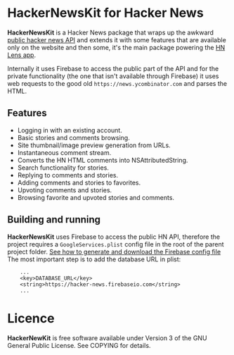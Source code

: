 # HackerNewsKit for Hacker News

**HackerNewsKit** is a Hacker News package that wraps up the awkward [public hacker news API](https://github.com/HackerNews/API) and extends it with some features that are available only on the website and then some, it's the main package powering the [HN Lens app](https://github.com/VictorBitca/hacker-news-lens).

Internally it uses Firebase to access the public part of the API and for the private functionality (the one that isn't available through Firebase) it uses web requests to the good old `https://news.ycombinator.com` and parses the HTML.

Features
-------
 
- Logging in with an existing account.
- Basic stories and comments browsing.
- Site thumbnail/image preview generation from URLs.
- Instantaneous comment stream. 
- Converts the HN HTML comments into NSAttributedString.
- Search functionality for stories.
- Replying to comments and stories.
- Adding comments and stories to favorites.
- Upvoting comments and stories.
- Browsing favorite and upvoted stories and comments.

Building and running
-------

**HackerNewsKit** uses Firebase to access the public HN API, therefore the project requires a `GoogleServices.plist` config file in the root of the parent project folder.
[See how to generate and download the Firebase config file](https://support.google.com/firebase/answer/7015592?hl=en#ios)
The most important step is to add the database URL in plist:
```
    ...
    <key>DATABASE_URL</key>
    <string>https://hacker-news.firebaseio.com</string>
    ...
```

# Licence
**HackerNewKit** is free software available under Version 3 of the GNU General Public License. See COPYING for details.
